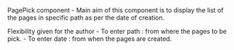 PagePick component - Main aim of this component is to display the list of the pages in specific path as per the date of creation.

Flexibility given for the author
      -   To enter path : from where the pages to be pick.
      -   To enter date : from when the pages are created.
